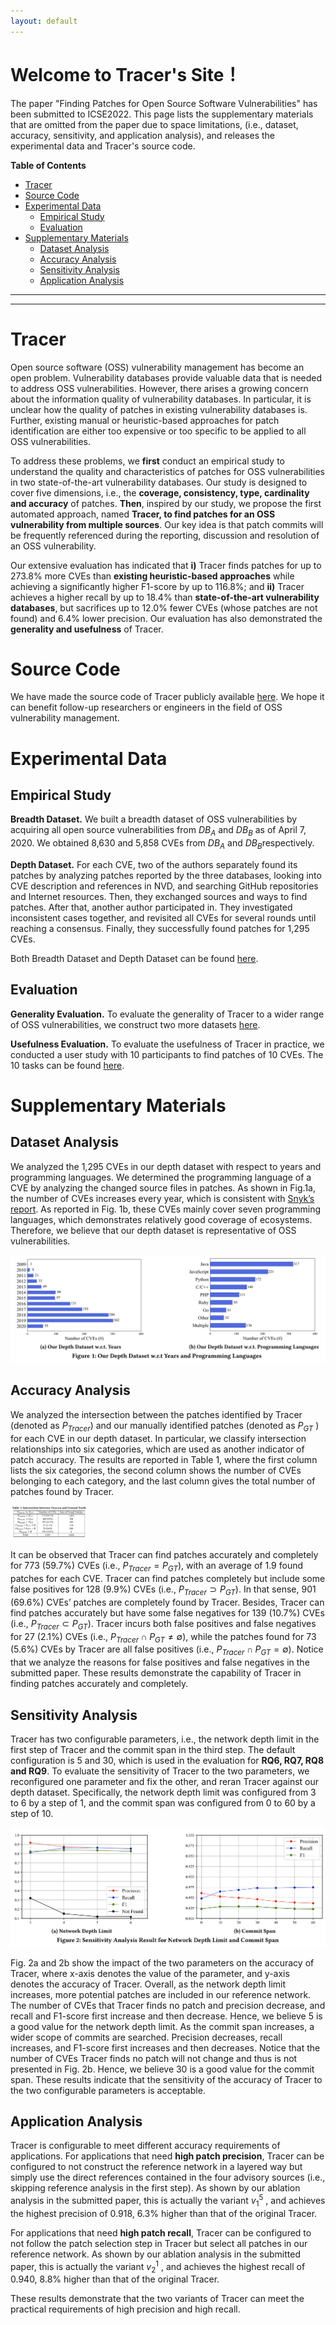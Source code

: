 ```yaml
---
layout: default
---
```


# Welcome to Tracer's Site！

The paper "Finding Patches for Open Source Software Vulnerabilities" has been submitted to ICSE2022. This page lists the supplementary materials that are omitted from the paper due to space limitations, (i.e., dataset, accuracy, sensitivity, and application analysis), and releases the experimental data and Tracer's source code.

**Table of Contents**
- [Tracer](#tracer)
- [Source Code](#source-code)
- [Experimental Data](#experimental-data)
  + [Empirical Study](#empirical-study)
  + [Evaluation](#evaluation)
- [Supplementary Materials](#supplementary-materials)
  + [Dataset Analysis](#dataset-analysis)
  + [Accuracy Analysis](#accuracy-analysis)
  + [Sensitivity Analysis](#sensitivity-analysis)
  + [Application Analysis](#application-analysis)
  
---
---
# Tracer

Open source software (OSS) vulnerability management has become an open problem. Vulnerability databases provide valuable data that is needed to address OSS vulnerabilities. However, there arises a growing concern about the information quality of vulnerability databases. In particular, it is unclear how the quality of patches in existing vulnerability databases is. Further, existing manual or heuristic-based approaches for patch identification are either too expensive or too specific to be applied to all OSS vulnerabilities.

To address these problems, we **first** conduct an empirical study to understand the quality and characteristics of patches for OSS vulnerabilities in two state-of-the-art vulnerability databases. Our study is designed to cover five dimensions, i.e., the **coverage, consistency, type, cardinality and accuracy** of patches. **Then**, inspired by our study, we propose the first automated approach, named **Tracer, to find patches for an OSS vulnerability from multiple sources**. Our key idea is that patch commits will be frequently referenced during the reporting, discussion and resolution of an OSS vulnerability.

Our extensive evaluation has indicated that **i)** Tracer finds patches for up to 273.8% more CVEs than **existing heuristic-based approaches** while achieving a significantly higher F1-score by up to 116.8%; and **ii)** Tracer achieves a higher recall by up to 18.4% than **state-of-the-art vulnerability databases**, but sacrifices up to 12.0% fewer CVEs (whose patches are not found) and 6.4% lower precision. Our evaluation has also demonstrated the **generality and usefulness** of Tracer.



# Source Code

We have made the source code of Tracer publicly available [here](https://github.com/patch-tracer/patch-tracer.github.io/tree/main/Tracer%20Code). We hope it can benefit follow-up researchers or engineers in the field of OSS vulnerability management.



# Experimental Data

## Empirical Study
**Breadth Dataset.** We built a breadth dataset of OSS vulnerabilities by acquiring all open source vulnerabilities from $DB_A$​ and $DB_B$ as of April 7, 2020. We obtained 8,630 and 5,858 CVEs from $DB_A$​ and $DB_B$​​ respectively. 

**Depth Dataset.** For each CVE, two of the authors separately found its patches by analyzing patches reported by the three databases, looking into CVE description and references in NVD, and searching GitHub repositories and Internet resources. Then, they exchanged sources and ways to find patches. After that, another author participated in. They investigated inconsistent cases together, and revisited all CVEs for several rounds until reaching a consensus. Finally, they successfully found patches for 1,295 CVEs. 

Both Breadth Dataset and Depth Dataset can be found [here](https://github.com/patch-tracer/patch-tracer.github.io/tree/main/Experimental%20Data/Empirical%20Study). 

## Evaluation
**Generality Evaluation.** To evaluate the generality of Tracer to a wider range of OSS vulnerabilities, we construct two more datasets [here](https://github.com/patch-tracer/patch-tracer.github.io/tree/main/Experimental%20Data/Evaluation/Generality%20Evaluation%20datasets). 

**Usefulness Evaluation.** To evaluate the usefulness of Tracer in practice, we conducted a user study with 10 participants to find patches of 10 CVEs. The 10 tasks can be found [here](https://github.com/patch-tracer/patch-tracer.github.io/tree/main/Experimental%20Data/Evaluation/Usefulness%20Evaluation%20tasks). 



# Supplementary Materials
## Dataset Analysis

We analyzed the 1,295 CVEs in our depth dataset with respect to years and programming languages. We determined the programming language of a CVE by analyzing the changed source files in patches. As shown in Fig.1a, the number of CVEs increases every year, which is consistent with [Snyk’s report](https://snyk.io/wp-content/uploads/sooss_report_v2.pdf). As reported in Fig. 1b, these CVEs mainly cover seven programming languages, which demonstrates relatively good coverage of ecosystems. Therefore, we believe that our depth dataset is representative of OSS vulnerabilities.

<img src="./images/dataset analysis.png" alt="Figure 1: Our Depth Dataset w.r.t. Programming Languages" style="zoom:130%;" />

## Accuracy Analysis

We analyzed the intersection between the patches identified by Tracer (denoted as $P_{Tracer}$) and our manually identified patches (denoted as $P_{GT}$ ) for each CVE in our depth dataset. In particular, we classify intersection relationships into six categories, which are used as another indicator of patch accuracy. The results are reported in Table 1, where the first column lists the six categories, the second column shows the number of CVEs belonging to each category, and the last column gives the total number of patches found by Tracer. 

<img src="./images/accuracy analysis.png" alt="Our Depth Dataset w.r.t. Programming Languages" style="zoom:12%;" />

It can be observed that Tracer can find patches accurately and completely for 773 (59.7%) CVEs (i.e., $P_{Tracer} = P_{GT}$), with an average of 1.9 found patches for each CVE. Tracer can find patches completely but include some false positives for 128 (9.9%) CVEs (i.e., $P_{Tracer} ⊃ P_{GT}$). In that sense, 901 (69.6%) CVEs’ patches are completely found by Tracer. Besides, Tracer can find patches accurately but have some false negatives for 139 (10.7%) CVEs (i.e., $P_{Tracer} ⊂ P_{GT}$). Tracer incurs both false positives and false negatives for 27 (2.1%) CVEs (i.e., $P_{Tracer} ∩ P_{GT} \not= ∅$), while the patches found for 73 (5.6%) CVEs by Tracer are all false positives (i.e., $P_{Tracer} ∩ P_{GT} = ∅$). Notice that we analyze the reasons for false positives and false negatives in the submitted paper. These results demonstrate the capability of Tracer in finding patches accurately and completely.

## Sensitivity Analysis

Tracer has two configurable parameters, i.e., the network depth limit in the first step of Tracer and the commit span in the third step. The default configuration is 5 and 30, which is used in the evaluation for **RQ6, RQ7, RQ8 and RQ9**. To evaluate the sensitivity of Tracer to the two parameters, we reconfigured one parameter and fix the other, and reran Tracer against our depth dataset. Specifically, the network depth limit was configured from 3 to 6 by a step of 1, and the commit span was configured from 0 to 60 by a step of 10. 

<img src="./images/sensitivity analysis.png" alt="Figure 2: Our Depth Dataset w.r.t. Programming Languages" style="zoom:100%;" />

Fig. 2a and 2b show the impact of the two parameters on the accuracy of Tracer, where x-axis denotes the value of the parameter, and y-axis denotes the accuracy of Tracer. Overall, as the network depth limit increases, more potential patches are included in our reference network. The number of CVEs that Tracer finds no patch and precision decrease, and recall and F1-score first increase and then decrease. Hence, we believe 5 is a good value for the network depth limit. As the commit span increases, a wider scope of commits are searched. Precision decreases, recall increases, and F1-score first increases and then decreases. Notice that the number of CVEs Tracer finds no patch will not change and thus is not presented in Fig. 2b. Hence, we believe 30 is a good value for the commit span. These results indicate that the sensitivity of the accuracy of Tracer to the two configurable parameters is acceptable.

## Application Analysis

Tracer is configurable to meet different accuracy requirements of applications. For applications that need **high patch precision**, Tracer can be configured to not construct the reference network in a layered way but simply use the direct references contained in the four advisory sources (i.e., skipping reference analysis in the first step). As shown by our ablation analysis in the submitted paper, this is actually the variant $v^5_1$ , and achieves the highest precision of 0.918, 6.3% higher than that of the original Tracer.

For applications that need **high patch recall**, Tracer can be configured to not follow the patch selection step in Tracer but select all patches in our reference network. As shown by our ablation analysis in the submitted paper, this is actually the variant $v^1_2$ , and achieves the highest recall of 0.940, 8.8% higher than that of the original Tracer. 

These results demonstrate that the two variants of Tracer can meet the practical requirements of high precision and high recall.









<!-- ### Jekyll Themes   -->

<!-- Your Pages site will use the layout and styles from the Jekyll theme you have selected in your [repository settings](https://github.com/TracerTool/TracerTool.github.io/settings/pages). The name of this theme is saved in the Jekyll `_config.yml` configuration file.   -->

<!-- ### Support or Contact   -->

<!-- Having trouble with Pages? Check out our [documentation](https://docs.github.com/categories/github-pages-basics/) or [contact support](https://support.github.com/contact) and we’ll help you sort it out.   -->